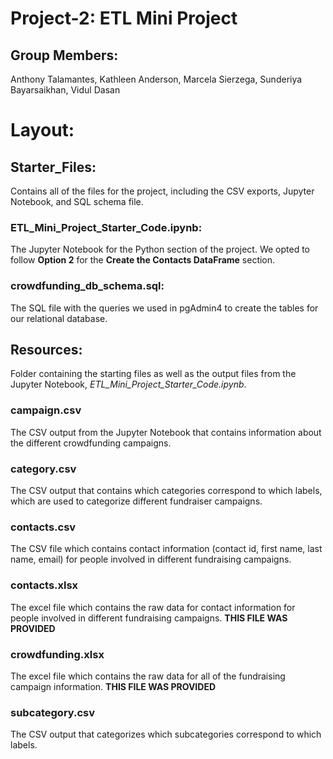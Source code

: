 # Project-2: ETL Mini Project

## Group Members:
Anthony Talamantes, Kathleen Anderson, Marcela Sierzega, Sunderiya Bayarsaikhan, Vidul Dasan

# Layout: 

## Starter_Files: 
Contains all of the files for the project, including the CSV exports, Jupyter Notebook, and SQL schema file. 

### ETL_Mini_Project_Starter_Code.ipynb: 
The Jupyter Notebook for the Python section of the project. We opted to follow **Option 2** for the **Create the Contacts DataFrame** section. 

### crowdfunding_db_schema.sql:
The SQL file with the queries we used in pgAdmin4 to create the tables for our relational database. 

## Resources:
Folder containing the starting files as well as the output files from the Jupyter Notebook, *ETL_Mini_Project_Starter_Code.ipynb*.

### campaign.csv
The CSV output from the Jupyter Notebook that contains information about the different crowdfunding campaigns.

### category.csv
The CSV output that contains which categories correspond to which labels, which are used to categorize different fundraiser campaigns. 

### contacts.csv
The CSV file which contains contact information (contact id, first name, last name, email) for people involved in different fundraising campaigns. 

### contacts.xlsx 
The excel file which contains the raw data for contact information for people involved in different fundraising campaigns. 
**THIS FILE WAS PROVIDED**

### crowdfunding.xlsx 
The excel file which contains the raw data for all of the fundraising campaign information. 
**THIS FILE WAS PROVIDED**

### subcategory.csv
The CSV output that categorizes which subcategories correspond to which labels. 
